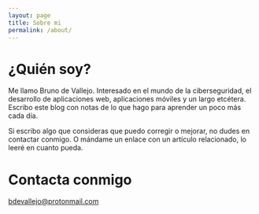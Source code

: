 ```yaml
---
layout: page
title: Sobre mi
permalink: /about/
---
```


# ¿Quién soy?

Me llamo Bruno de Vallejo. Interesado en el mundo de la ciberseguridad, el desarrollo de aplicaciones web, aplicaciones móviles y un largo etcétera. Escribo este blog con notas de lo que hago para aprender un poco más cada día. 

Si escribo algo que consideras que puedo corregir o mejorar, no dudes en contactar conmigo. O mándame un enlace con un artículo relacionado, lo leeré en cuanto pueda. 


# Contacta conmigo

[bdevallejo@protonmail.com](mailto:bdevallejo@protonmail.com)
